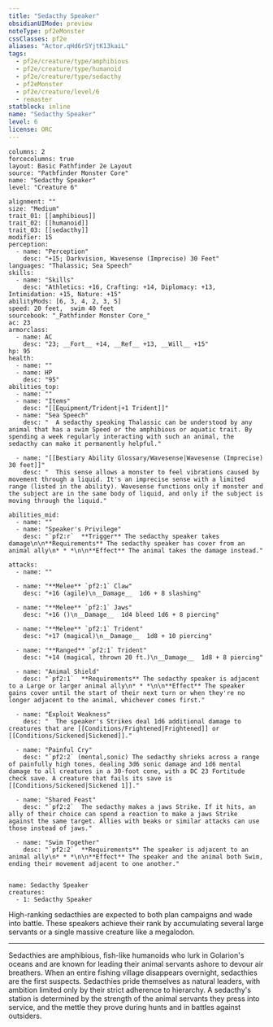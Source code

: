 ```yaml
---
title: "Sedacthy Speaker"
obsidianUIMode: preview
noteType: pf2eMonster
cssClasses: pf2e
aliases: "Actor.qHd6rSYjtK13kaiL" 
tags:
  - pf2e/creature/type/amphibious
  - pf2e/creature/type/humanoid
  - pf2e/creature/type/sedacthy
  - pf2eMonster
  - pf2e/creature/level/6
  - remaster
statblock: inline
name: "Sedacthy Speaker"
level: 6
license: ORC
---
```


```statblock
columns: 2
forcecolumns: true
layout: Basic Pathfinder 2e Layout
source: "Pathfinder Monster Core"
name: "Sedacthy Speaker"
level: "Creature 6"

alignment: ""
size: "Medium"
trait_01: [[amphibious]]
trait_02: [[humanoid]]
trait_03: [[sedacthy]]
modifier: 15
perception:
  - name: "Perception"
    desc: "+15; Darkvision, Wavesense (Imprecise) 30 Feet"
languages: "Thalassic; Sea Speech"
skills:
  - name: "Skills"
    desc: "Athletics: +16, Crafting: +14, Diplomacy: +13, Intimidation: +15, Nature: +15"
abilityMods: [6, 3, 4, 2, 3, 5]
speed: 20 feet,  swim 40 feet
sourcebook: "_Pathfinder Monster Core_"
ac: 23
armorclass:
  - name: AC
    desc: "23; __Fort__ +14, __Ref__ +13, __Will__ +15"
hp: 95
health:
  - name: ""
  - name: HP
    desc: "95"
abilities_top:
  - name: ""
  - name: "Items"
    desc: "[[Equipment/Trident|+1 Trident]]"
  - name: "Sea Speech"
    desc: "  A sedacthy speaking Thalassic can be understood by any animal that has a swim Speed or the amphibious or aquatic trait. By spending a week regularly interacting with such an animal, the sedacthy can make it permanently helpful."

  - name: "[[Bestiary Ability Glossary/Wavesense|Wavesense (Imprecise) 30 feet]]"
    desc: "  This sense allows a monster to feel vibrations caused by movement through a liquid. It's an imprecise sense with a limited range (listed in the ability). Wavesense functions only if monster and the subject are in the same body of liquid, and only if the subject is moving through the liquid."

abilities_mid:
  - name: ""
  - name: "Speaker's Privilege"
    desc: "`pf2:r`  **Trigger** The sedacthy speaker takes damage\n\n**Requirements** The sedacthy speaker has cover from an animal ally\n* * *\n\n**Effect** The animal takes the damage instead."

attacks:
  - name: ""

  - name: "**Melee** `pf2:1` Claw"
    desc: "+16 (agile)\n__Damage__  1d6 + 8 slashing"

  - name: "**Melee** `pf2:1` Jaws"
    desc: "+16 ()\n__Damage__  1d4 bleed 1d6 + 8 piercing"

  - name: "**Melee** `pf2:1` Trident"
    desc: "+17 (magical)\n__Damage__  1d8 + 10 piercing"

  - name: "**Ranged** `pf2:1` Trident"
    desc: "+14 (magical, thrown 20 ft.)\n__Damage__  1d8 + 8 piercing"

  - name: "Animal Shield"
    desc: "`pf2:1`  **Requirements** The sedacthy speaker is adjacent to a Large or larger animal ally\n* * *\n\n**Effect** The speaker gains cover until the start of their next turn or when they're no longer adjacent to the animal, whichever comes first."

  - name: "Exploit Weakness"
    desc: "  The speaker's Strikes deal 1d6 additional damage to creatures that are [[Conditions/Frightened|Frightened]] or [[Conditions/Sickened|Sickened]]."

  - name: "Painful Cry"
    desc: "`pf2:2` (mental,sonic) The sedacthy shrieks across a range of painfully high tones, dealing 3d6 sonic damage and 1d6 mental damage to all creatures in a 30-foot cone, with a DC 23 Fortitude check save. A creature that fails its save is [[Conditions/Sickened|Sickened 1]]."

  - name: "Shared Feast"
    desc: "`pf2:2`  The sedacthy makes a jaws Strike. If it hits, an ally of their choice can spend a reaction to make a jaws Strike against the same target. Allies with beaks or similar attacks can use those instead of jaws."

  - name: "Swim Together"
    desc: "`pf2:2`  **Requirements** The speaker is adjacent to an animal ally\n* * *\n\n**Effect** The speaker and the animal both Swim, ending their movement adjacent to one another."
 
```

```encounter-table
name: Sedacthy Speaker
creatures:
  - 1: Sedacthy Speaker
```



High-ranking sedacthies are expected to both plan campaigns and wade into battle. These speakers achieve their rank by accumulating several large servants or a single massive creature like a megalodon.

* * *

Sedacthies are amphibious, fish-like humanoids who lurk in Golarion's oceans and are known for leading their animal servants ashore to devour air breathers. When an entire fishing village disappears overnight, sedacthies are the first suspects. Sedacthies pride themselves as natural leaders, with ambition limited only by their strict adherence to hierarchy. A sedacthy's station is determined by the strength of the animal servants they press into service, and the mettle they prove during hunts and in battles against outsiders.
